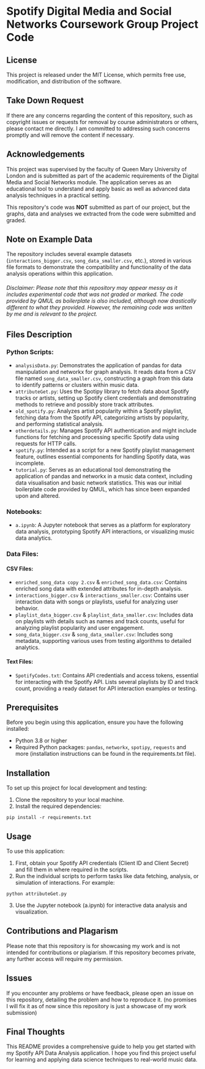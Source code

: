 # Spotify Digital Media and Social Networks Coursework Group Project Code

## License

This project is released under the MIT License, which permits free use, modification, and distribution of the software.

## Take Down Request

If there are any concerns regarding the content of this repository, such as copyright issues or requests for removal by course administrators or others, please contact me directly. I am committed to addressing such concerns promptly and will remove the content if necessary.

## Acknowledgements

This project was supervised by the faculty of Queen Mary University of London and is submitted as part of the academic requirements of the Digital Media and Social Networks module. The application serves as an educational tool to understand and apply basic as well as advanced data analysis techniques in a practical setting.

This repository's code was **NOT** submitted as part of our project, but the graphs, data and analyses we extracted from the code were submitted and graded.

## Note on Example Data

The repository includes several example datasets (`interactions_bigger.csv`, `song_data_smaller.csv`, etc.), stored in various file formats to demonstrate the compatibility and functionality of the data analysis operations within this application.

###### Disclaimer: Please note that this repository may appear messy as it includes experimental code that was not graded or marked. The code provided by QMUL as boilerplate is also included, although now drastically different to what they provided. However, the remaining code was written by me and is relevant to the project.

## Files Description

### Python Scripts:
- `analysisData.py`: Demonstrates the application of pandas for data manipulation and networkx for graph analysis. It reads data from a CSV file named `song_data_smaller.csv`, constructing a graph from this data to identify patterns or clusters within music data.
- `attributeGet.py`: Uses the Spotipy library to fetch data about Spotify tracks or artists, setting up Spotify client credentials and demonstrating methods to retrieve and possibly store track attributes.
- `old_spotify.py`: Analyzes artist popularity within a Spotify playlist, fetching data from the Spotify API, categorizing artists by popularity, and performing statistical analysis.
- `otherdetails.py`: Manages Spotify API authentication and might include functions for fetching and processing specific Spotify data using requests for HTTP calls.
- `spotify.py`: Intended as a script for a new Spotify playlist management feature, outlines essential components for handling Spotify data, was incomplete.
- `tutorial.py`: Serves as an educational tool demonstrating the application of pandas and networkx in a music data context, including data visualisation and basic network statistics. This was our initial boilerplate code provided by QMUL, which has since been expanded upon and altered.

### Notebooks:
- `a.ipynb`: A Jupyter notebook that serves as a platform for exploratory data analysis, prototyping Spotify API interactions, or visualizing music data analytics.

### Data Files:
#### CSV Files:
- `enriched_song_data copy 2.csv` & `enriched_song_data.csv`: Contains enriched song data with extended attributes for in-depth analysis.
- `interactions_bigger.csv` & `interactions_smaller.csv`: Contains user interaction data with songs or playlists, useful for analyzing user behavior.
- `playlist_data_bigger.csv` & `playlist_data_smaller.csv`: Includes data on playlists with details such as names and track counts, useful for analyzing playlist popularity and user engagement.
- `song_data_bigger.csv` & `song_data_smaller.csv`: Includes song metadata, supporting various uses from testing algorithms to detailed analytics.

#### Text Files:
- `SpotifyCodes.txt`: Contains API credentials and access tokens, essential for interacting with the Spotify API. Lists several playlists by ID and track count, providing a ready dataset for API interaction examples or testing.

## Prerequisites

Before you begin using this application, ensure you have the following installed:
- Python 3.8 or higher
- Required Python packages: `pandas`, `networkx`, `spotipy`, `requests` and more (installation instructions can be found in the requirements.txt file).

## Installation

To set up this project for local development and testing:
1. Clone the repository to your local machine.
2. Install the required dependencies:
  ```
  pip install -r requirements.txt
  ```

## Usage

To use this application:
1. First, obtain your Spotify API credentials (Client ID and Client Secret) and fill them in where required in the scripts.
2. Run the individual scripts to perform tasks like data fetching, analysis, or simulation of interactions. For example:
  ```
  python attributeGet.py
  ```
3. Use the Jupyter notebook (a.ipynb) for interactive data analysis and visualization.

## Contributions and Plagarism

Please note that this repository is for showcasing my work and is not intended for contributions or plagiarism. If this repository becomes private, any further access will require my permission.

## Issues

If you encounter any problems or have feedback, please open an issue on this repository, detailing the problem and how to reproduce it. (no promises I will fix it as of now since this repository is just a showcase of my work submission)


## Final Thoughts

This README provides a comprehensive guide to help you get started with my Spotify API Data Analysis application. I hope you find this project useful for learning and applying data science techniques to real-world music data.